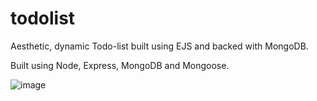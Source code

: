 # todolist
Aesthetic, dynamic Todo-list built using EJS and backed with MongoDB. 

Built using Node, Express, MongoDB and Mongoose. 

![image](https://user-images.githubusercontent.com/83188708/123489296-a0f89100-d5df-11eb-8b5b-48a642322ee1.png)

